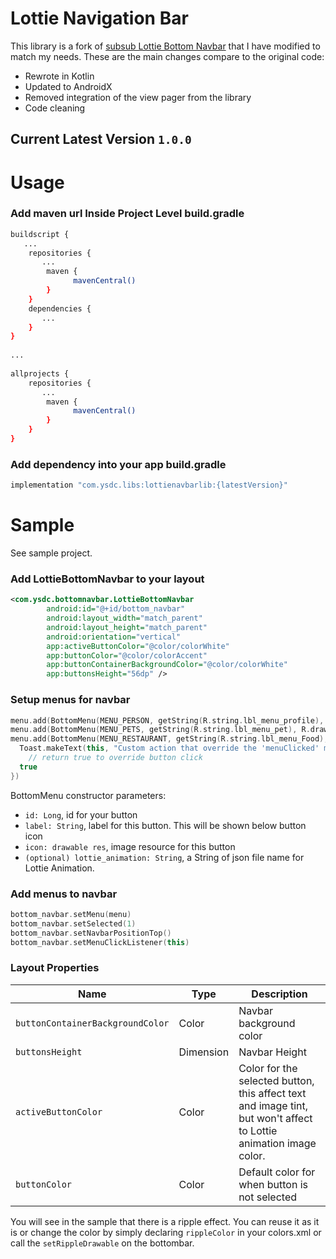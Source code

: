 
# Lottie Navigation Bar  
  
This library is a fork of [subsub Lottie Bottom Navbar](https://github.com/subsub/lottiebottomnavbar) that I have modified to match my needs. These are the main changes compare to the original code:

 - Rewrote in Kotlin
 - Updated to AndroidX 
 - Removed integration of the view pager from the library
 - Code cleaning

  
## Current Latest Version `1.0.0`  

  
# Usage  
  
### Add maven url Inside **Project Level build.gradle**  
```bash  
buildscript {  
   ...  
    repositories {  
       ...  
        maven {  
              mavenCentral() 
        }  
    }  
    dependencies {  
       ...  
    }  
}  
  
...  
  
allprojects {  
    repositories {  
       ...  
        maven {  
              mavenCentral()  
        }  
    }  
}  
```  
  
### Add dependency into your app build.gradle  
```bash  
implementation "com.ysdc.libs:lottienavbarlib:{latestVersion}"  
```  
  
# Sample  
  
See sample project.  
  
### Add LottieBottomNavbar to your layout  
```xml  
<com.ysdc.bottomnavbar.LottieBottomNavbar  
        android:id="@+id/bottom_navbar"  
        android:layout_width="match_parent"  
        android:layout_height="match_parent"  
        android:orientation="vertical"  
        app:activeButtonColor="@color/colorWhite"  
        app:buttonColor="@color/colorAccent"  
        app:buttonContainerBackgroundColor="@color/colorWhite"  
        app:buttonsHeight="56dp" />  
```  
  
### Setup menus for navbar  
```kotlin  
menu.add(BottomMenu(MENU_PERSON, getString(R.string.lbl_menu_profile), R.drawable.ic_person_grey, "a_cup_of_coffee.json"))  
menu.add(BottomMenu(MENU_PETS, getString(R.string.lbl_menu_pet), R.drawable.ic_pets_grey, "a_cup_of_coffee.json"))  
menu.add(BottomMenu(MENU_RESTAURANT, getString(R.string.lbl_menu_Food), R.drawable.ic_restaurant_menu_grey, null) {  
  Toast.makeText(this, "Custom action that override the 'menuClicked' method", Toast.LENGTH_SHORT).show()  
    // return true to override button click  
  true  
}) 
```  
BottomMenu constructor parameters:  
- `id: Long`, id for your button  
- `label: String`, label for this button. This will be shown below button icon  
- `icon: drawable res`, image resource for this button  
- `(optional) lottie_animation: String`, a String of json file name for Lottie Animation.  
  
### Add menus to navbar  
```kotlin  
bottom_navbar.setMenu(menu)  
bottom_navbar.setSelected(1)  
bottom_navbar.setNavbarPositionTop()  
bottom_navbar.setMenuClickListener(this) 
```  
  
### Layout Properties  
Name | Type | Description  
--- | --- | ---  
`buttonContainerBackgroundColor` | Color | Navbar background color  
`buttonsHeight` | Dimension | Navbar Height  
`activeButtonColor` | Color | Color for the selected button, this affect text and image tint, but won't affect to Lottie animation image color.  
`buttonColor` | Color | Default color for when button is not selected  

You will see in the sample that there is a ripple effect. You can reuse it as it is or change the color by simply declaring `rippleColor` in your colors.xml or call the `setRippleDrawable` on the bottombar.
